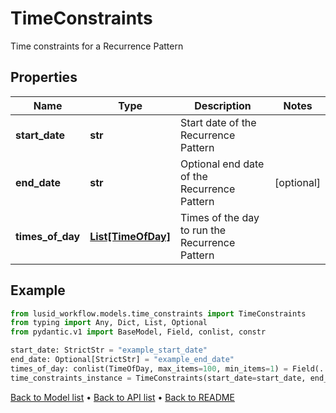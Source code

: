 # TimeConstraints

Time constraints for a Recurrence Pattern
## Properties
Name | Type | Description | Notes
------------ | ------------- | ------------- | -------------
**start_date** | **str** | Start date of the Recurrence Pattern | 
**end_date** | **str** | Optional end date of the Recurrence Pattern | [optional] 
**times_of_day** | [**List[TimeOfDay]**](TimeOfDay.md) | Times of the day to run the Recurrence Pattern | 
## Example

```python
from lusid_workflow.models.time_constraints import TimeConstraints
from typing import Any, Dict, List, Optional
from pydantic.v1 import BaseModel, Field, conlist, constr

start_date: StrictStr = "example_start_date"
end_date: Optional[StrictStr] = "example_end_date"
times_of_day: conlist(TimeOfDay, max_items=100, min_items=1) = Field(..., alias="timesOfDay", description="Times of the day to run the Recurrence Pattern")
time_constraints_instance = TimeConstraints(start_date=start_date, end_date=end_date, times_of_day=times_of_day)

```

[Back to Model list](../README.md#documentation-for-models) &#8226; [Back to API list](../README.md#documentation-for-api-endpoints) &#8226; [Back to README](../README.md)

